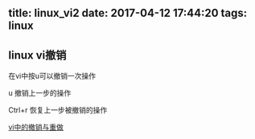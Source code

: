 title: linux_vi2
date: 2017-04-12 17:44:20
tags: linux
---

## linux vi撤销

在vi中按u可以撤销一次操作  

u   撤销上一步的操作  

Ctrl+r 恢复上一步被撤销的操作  

[vi中的撤销与重做](http://blog.sina.com.cn/s/blog_5caa94a00100ijtw.html)
